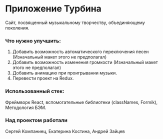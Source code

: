 # Приложение Турбина

Сайт, посвященный музыкальному творчеству, объединяющему поколения. 

### Что нужно улучшить:
1. Добавить возможность автоматического переключения песен (Изначальный макет этого не предполагал)
2. Добавить возможность изменения громкости (Изначальный макет этого не предполагал)
3. Добавить анимацию при проигрывании музыки. 
4. Перевести проект на Redux. 

### Использованный стек:
Фреймворк React, вспомогательные библиотеки (classNames, Formik), 
Методология БЭМ.

### Над проектом работали 

Сергей Компаниец, Екатерина Костина, Андрей Зайцев 
